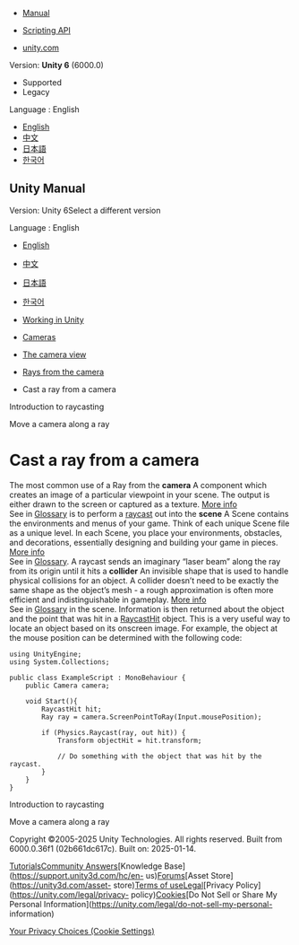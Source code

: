 [](https://docs.unity3d.com)

  * [Manual](../Manual/index.html)
  * [Scripting API](../ScriptReference/index.html)

  * [unity.com](https://unity.com/)

Version: **Unity 6** (6000.0)

  * Supported
  * Legacy

Language : English

  * [English](/Manual/CameraRays-cast.html)
  * [中文](/cn/current/Manual/CameraRays-cast.html)
  * [日本語](/ja/current/Manual/CameraRays-cast.html)
  * [한국어](/kr/current/Manual/CameraRays-cast.html)

[](https://docs.unity3d.com)

## Unity Manual

Version: Unity 6Select a different version

Language : English

  * [English](/Manual/CameraRays-cast.html)
  * [中文](/cn/current/Manual/CameraRays-cast.html)
  * [日本語](/ja/current/Manual/CameraRays-cast.html)
  * [한국어](/kr/current/Manual/CameraRays-cast.html)

  * [Working in Unity](working-in-unity.html)
  * [Cameras](Cameras.html)
  * [The camera view](CameraView.html)
  * [Rays from the camera](CameraRays.html)
  * Cast a ray from a camera

[](CameraRays-introduction.html)

Introduction to raycasting

[](CameraRays-move.html)

Move a camera along a ray

# Cast a ray from a camera

The most common use of a Ray from the **camera** A component which creates an
image of a particular viewpoint in your scene. The output is either drawn to
the screen or captured as a texture. [More info](CamerasOverview.html)  
See in [Glossary](Glossary.html#Camera) is to perform a
[raycast](../ScriptReference/Physics.Raycast.html) out into the **scene** A
Scene contains the environments and menus of your game. Think of each unique
Scene file as a unique level. In each Scene, you place your environments,
obstacles, and decorations, essentially designing and building your game in
pieces. [More info](CreatingScenes.html)  
See in [Glossary](Glossary.html#Scene). A raycast sends an imaginary “laser
beam” along the ray from its origin until it hits a **collider** An invisible
shape that is used to handle physical collisions for an object. A collider
doesn’t need to be exactly the same shape as the object’s mesh - a rough
approximation is often more efficient and indistinguishable in gameplay. [More
info](CollidersOverview.html)  
See in [Glossary](Glossary.html#Collider) in the scene. Information is then
returned about the object and the point that was hit in a
[RaycastHit](../ScriptReference/RaycastHit.html) object. This is a very useful
way to locate an object based on its onscreen image. For example, the object
at the mouse position can be determined with the following code:

    
    
    using UnityEngine;
    using System.Collections;
    
    public class ExampleScript : MonoBehaviour {
        public Camera camera;
    
        void Start(){
            RaycastHit hit;
            Ray ray = camera.ScreenPointToRay(Input.mousePosition);
            
            if (Physics.Raycast(ray, out hit)) {
                Transform objectHit = hit.transform;
                
                // Do something with the object that was hit by the raycast.
            }
        }
    }
    

[](CameraRays-introduction.html)

Introduction to raycasting

[](CameraRays-move.html)

Move a camera along a ray

Copyright ©2005-2025 Unity Technologies. All rights reserved. Built from
6000.0.36f1 (02b661dc617c). Built on: 2025-01-14.

[Tutorials](https://learn.unity.com/)[Community
Answers](https://answers.unity3d.com)[Knowledge
Base](https://support.unity3d.com/hc/en-
us)[Forums](https://forum.unity3d.com)[Asset Store](https://unity3d.com/asset-
store)[Terms of
use](https://docs.unity3d.com/Manual/TermsOfUse.html)[Legal](https://unity.com/legal)[Privacy
Policy](https://unity.com/legal/privacy-
policy)[Cookies](https://unity.com/legal/cookie-policy)[Do Not Sell or Share
My Personal Information](https://unity.com/legal/do-not-sell-my-personal-
information)

[Your Privacy Choices (Cookie Settings)](javascript:void\(0\);)

